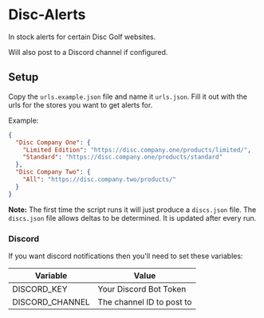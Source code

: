 # Disc-Alerts

In stock alerts for certain Disc Golf websites.

Will also post to a Discord channel if configured.

## Setup

Copy the `urls.example.json` file and name it `urls.json`. Fill it out with the urls for the stores you want to get
alerts for.

Example:

```json
{
  "Disc Company One": {
    "Limited Edition": "https://disc.company.one/products/limited/",
    "Standard": "https://disc.company.one/products/standard"
  },
  "Disc Company Two": {
    "All": "https://disc.company.two/products/"
  }
}
```

**Note:** The first time the script runs it will just produce a `discs.json` file. The `discs.json` file allows deltas
to be determined. It is updated after every run.

### Discord

If you want discord notifications then you'll need to set these variables:

| Variable | Value |
| ---------|------ |
| DISCORD_KEY | Your Discord Bot Token |
| DISCORD_CHANNEL | The channel ID to post to |
